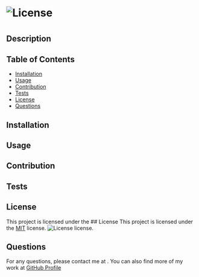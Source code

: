 
# ![License](https://img.shields.io/badge/License-MIT-blue.svg)
# 

## Description


## Table of Contents
- [Installation](#installation)
- [Usage](#usage)
- [Contribution](#contribution)
- [Tests](#tests)
- [License](#license)
- [Questions](#questions)


## Installation


## Usage


## Contribution


## Tests


## License
This project is licensed under the ## License
This project is licensed under the [MIT](https://opensource.org/licenses/MIT) license. ![License](https://img.shields.io/badge/License-MIT-blue.svg) license.

## Questions
For any questions, please contact me at [](mailto:). You can also find more of my work at [GitHub Profile](https://github.com/) 
